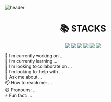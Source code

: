 ![header](https://capsule-render.vercel.app/api?type=waving&color=timeGradient&text=Welcome%20to%20Eunah's%20GitHub%20👋&animation=twinkling&fontSize=35&fontAlignY=40&fontAlign=70&height=250)

<div align=center> 
<div align=center><h1>📚 STACKS</h1></div>
<img src="https://img.shields.io/badge/python-3776AB?style=for-the-badge&logo=python&logoColor=white"> <img src="https://img.shields.io/badge/pytorch-EE4C2C?style=for-the-badge&logo=pytorch&logoColor=white"> <img src="https://img.shields.io/badge/R-276DC3?style=for-the-badge&logo=R&logoColor=white"> <img src="https://img.shields.io/badge/GitHub-181717?style=for-the-badge&logo=github&logoColor=white"> <img src="https://img.shields.io/badge/git-F05032?style=for-the-badge&logo=git&logoColor=white"> <img src="https://img.shields.io/badge/Notion-000000?style=for-the-badge&logo=notion&logoColor=white">   
</div>

  🔭 I’m currently working on ...   
  🌱 I’m currently learning ...   
  👯 I’m looking to collaborate on ...   
  🤔 I’m looking for help with ...   
  💬 Ask me about ...   
  📫 How to reach me: ...   
  😄 Pronouns: ...   
  ⚡ Fun fact: ...   
